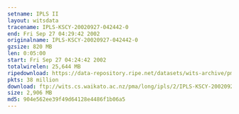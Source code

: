 ```yaml
---
setname: IPLS II
layout: witsdata
tracename: IPLS-KSCY-20020927-042442-0
end: Fri Sep 27 04:29:42 2002
originalname: IPLS-KSCY-20020927-042442-0
gzsize: 820 MB
len: 0:05:00
start: Fri Sep 27 04:24:42 2002
totalwirelen: 25,644 MB
ripedownload: https://data-repository.ripe.net/datasets/wits-archive/pma/long/ipls/2/IPLS-KSCY-20020927-042442-0.gz
pkts: 38 million
download: ftp://wits.cs.waikato.ac.nz/pma/long/ipls/2/IPLS-KSCY-20020927-042442-0.gz
size: 2,906 MB
md5: 904e562ee39f49d64128e4486f1b06a5
---
```

